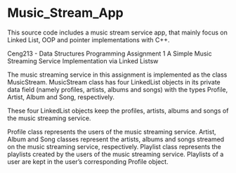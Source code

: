 # Music_Stream_App
This source code includes a music stream service app, that mainly focus on Linked List, OOP and pointer implementations with C++.

Ceng213 - Data Structures
Programming Assignment 1
A Simple Music Streaming Service Implementation via Linked Listsw

The music streaming service in this assignment is implemented as the class MusicStream. MusicStream class has four
LinkedList objects in its private data field (namely profiles, artists, albums and songs) with the types Profile,
Artist, Album and Song, respectively. 

These four LinkedList objects keep the profiles, artists, albums and songs of the
music streaming service. 

Profile class represents the users of the music streaming service. 
Artist, Album and Song classes represent the artists, albums and songs streamed on the music streaming service, respectively. 
Playlist class represents the playlists created by the users of the music streaming service. Playlists of a user are kept in the user’s
corresponding Profile object.

